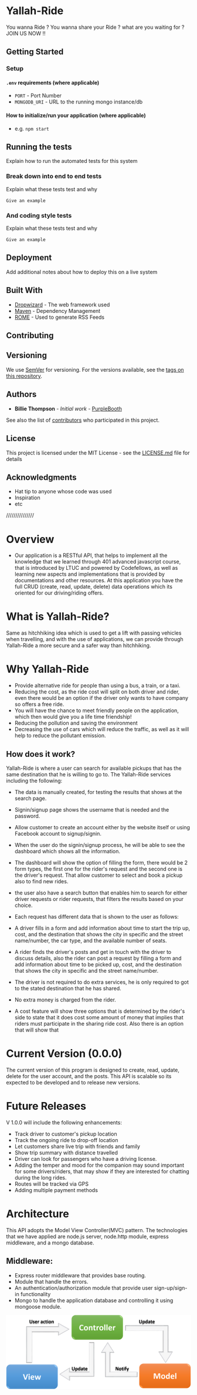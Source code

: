 # Yallah-Ride

You wanna Ride ? You wanna share your Ride ?
what are you waiting for ? JOIN US NOW !!

## Getting Started

### Setup

#### `.env` requirements (where applicable)

- `PORT` - Port Number
- `MONGODB_URI` - URL to the running mongo instance/db

#### How to initialize/run your application (where applicable)

- e.g. `npm start`


## Running the tests

Explain how to run the automated tests for this system

### Break down into end to end tests

Explain what these tests test and why

```
Give an example
```

### And coding style tests

Explain what these tests test and why

```
Give an example
```



## Deployment

Add additional notes about how to deploy this on a live system

## Built With

* [Dropwizard](http://www.dropwizard.io/1.0.2/docs/) - The web framework used
* [Maven](https://maven.apache.org/) - Dependency Management
* [ROME](https://rometools.github.io/rome/) - Used to generate RSS Feeds


## Contributing


## Versioning

We use [SemVer](http://semver.org/) for versioning. For the versions available, see the [tags on this repository](https://github.com/your/project/tags). 

## Authors

* **Billie Thompson** - *Initial work* - [PurpleBooth](https://github.com/PurpleBooth)

See also the list of [contributors](https://github.com/your/project/contributors) who participated in this project.

## License

This project is licensed under the MIT License - see the [LICENSE.md](LICENSE.md) file for details

## Acknowledgments

* Hat tip to anyone whose code was used
* Inspiration
* etc

///////////////
# Overview

* Our application is a RESTful API, that helps to implement all the knowledge that we learned through 401 advanced javascript course, that is introduced by LTUC and powered by Codefellows, as well as learning new aspects and implementations that is provided by documentations and other resources. 
At this application you have the full CRUD (create, read, update, delete) data operations which its oriented for our driving/riding offers.

# What is Yallah-Ride?

Same as hitchhiking idea which is used to get a lift with passing vehicles when travelling, and with the use of applications, we can provide through Yallah-Ride a more secure and a safer way than hitchhiking.

# Why Yallah-Ride  

* Provide alternative ride for people than using a bus, a train, or a taxi.
* Reducing the cost, as the ride cost will split on both driver and rider, even there would be an option if the driver only wants to have company so offers a free ride.
* You will have the chance to meet friendly people on the application, which then would give you a life time friendship!
* Reducing the pollution and saving the environment 
* Decreasing the use of cars which will reduce the traffic, as well as it will help to reduce the pollutant emission.

## How does it work?

Yallah-Ride is where a user can search for available pickups that has the same destination that he is willing to go to. The Yallah-Ride services including the following:

- The data is manually created, for testing the results that shows at the search page.

- Signin/signup page shows the username that is needed and the password. 


- Allow customer to create an account either by the website itself or using Facebook account to signup/signin.
- When the user do the signin/signup process, he will be able to see the dashboard which shows all the information.
- The dashboard will show the option of filling the form, there would be 2 form types, the first one for the rider's request and the second one is the driver's request. That allow customer to select and book a pickup also to find new rides.
- the user also have a search button that enables him to search for either driver requests or rider requests, that filters the results based on your choice.
- Each request has different data that is shown to the user as follows:
- A driver fills in a form and add information about time to start the trip up, cost, and the destination that shows the city in specific and the street name/number, the car type, and the available number of seats.
- A rider finds the driver's posts and get in touch with the driver to discuss details, also the rider can post a request by filling a form and add information about time to be picked up, cost, and the destination that shows the city in specific and the street name/number.
- The driver is not required to do extra services, he is only required to got to the stated destination that he has shared.
- No extra money is charged from the rider.
- A cost feature will show three options that is determined by the rider's side to state that it does cost some amount of money that implies that riders must participate in the sharing ride cost. Also there is an option that will show that 



# Current Version (0.0.0)

The current version of this program is designed to create, read, update, delete for the user account, and the posts.
This API is scalable so its expected to be developed and to release new versions.

# Future Releases

V 1.0.0 will include the following enhancements:
* Track driver to customer's pickup location
* Track the ongoing ride to drop-off location
* Let customers share live trip with friends and family
* Show trip summary with distance travelled
* Driver can look for passengers who have a driving license.
* Adding the temper and mood for the companion may sound important for some drivers/riders, that may show if they are interested for chatting during the long rides.
* Routes will be tracked via GPS
* Adding multiple payment methods

# Architecture

This API adopts the Model View Controller(MVC) pattern. The technologies that we have applied are node.js server, node.http module, express middleware, and a mongo database.


## Middleware:

* Express router middleware that provides base routing.
* Module that handle the errors.
* An authentication/authorization module that provide user sign-up/sign-in functionality
* Mongo to handle the application database and controlling it using mongoose module.

![image info](./assets/MVC.png)